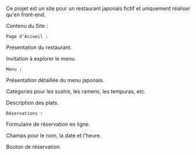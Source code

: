 Ce projet est un site pour un restaurant japonais fictif et uniquement réaliser qu'en front-end.

Contenu du Site : 

 

    Page d'Accueil : 

Présentation du restaurant. 

Invitation à explorer le menu. 

 

    Menu : 

Présentation détaillée du menu japonais. 

Catégories pour les sushis, les ramens, les tempuras, etc. 

Description des plats. 

 

 

    Réservations : 

Formulaire de réservation en ligne. 

Champs pour le nom, la date et l'heure. 

Bouton de réservation. 
